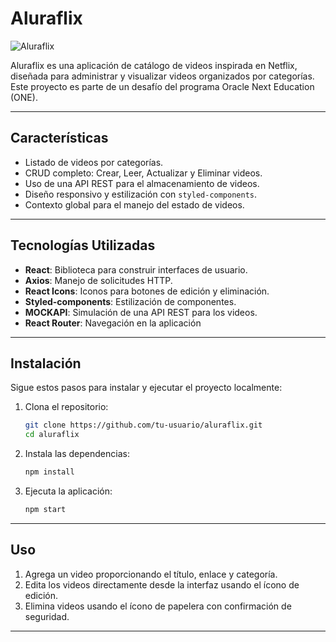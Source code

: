 # Aluraflix

![Aluraflix]()

Aluraflix es una aplicación de catálogo de videos inspirada en Netflix, diseñada para administrar y visualizar videos organizados por categorías. Este proyecto es parte de un desafío del programa Oracle Next Education (ONE).

---

## **Características**
- Listado de videos por categorías.
- CRUD completo: Crear, Leer, Actualizar y Eliminar videos.
- Uso de una API REST para el almacenamiento de videos.
- Diseño responsivo y estilización con `styled-components`.
- Contexto global para el manejo del estado de videos.

---

## **Tecnologías Utilizadas**
- **React**: Biblioteca para construir interfaces de usuario.
- **Axios**: Manejo de solicitudes HTTP.
- **React Icons**: Iconos para botones de edición y eliminación.
- **Styled-components**: Estilización de componentes.
- **MOCKAPI**: Simulación de una API REST para los videos.
- **React Router**: Navegación en la aplicación

---

## **Instalación**
Sigue estos pasos para instalar y ejecutar el proyecto localmente:

1. Clona el repositorio:
   ```bash
   git clone https://github.com/tu-usuario/aluraflix.git
   cd aluraflix
   ```

2. Instala las dependencias:
   ```bash
   npm install
   ```

3. Ejecuta la aplicación:
   ```bash
   npm start
   ```

---

## **Uso**
1. Agrega un video proporcionando el título, enlace y categoría.
2. Edita los videos directamente desde la interfaz usando el ícono de edición.
3. Elimina videos usando el ícono de papelera con confirmación de seguridad.

---



